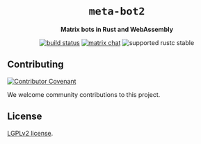 <div align="center">
  <h1><code>meta-bot2</code></h1>

  <p>
    <strong>Matrix bots in Rust and WebAssembly</strong>
  </p>

  <p>
    <a href="https://github.com/bnjbvr/meta-bot2/actions?query=workflow%3ARust"><img src="https://github.com/bnjbvr/meta-bot2/workflows/Rust/badge.svg" alt="build status" /></a>
    <a href="https://matrix.to/#/#botzilla:delire.party"><img src="https://img.shields.io/badge/matrix-join_chat-brightgreen.svg" alt="matrix chat" /></a>
    <img src="https://img.shields.io/badge/rustc-stable+-green.svg" alt="supported rustc stable" />
  </p>
</div>

## Contributing

[![Contributor Covenant](https://img.shields.io/badge/contributor%20covenant-v1.4-ff69b4.svg)](https://www.contributor-covenant.org/version/1/4/code-of-conduct/)

We welcome community contributions to this project.

## License

[LGPLv2 license](LICENSE.md).

